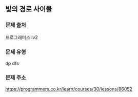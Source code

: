 ## 빛의 경로 사이클

### 문제 출처

프로그래머스 lv2

### 문제 유형

dp dfs

### 문제 주소

https://programmers.co.kr/learn/courses/30/lessons/86052
